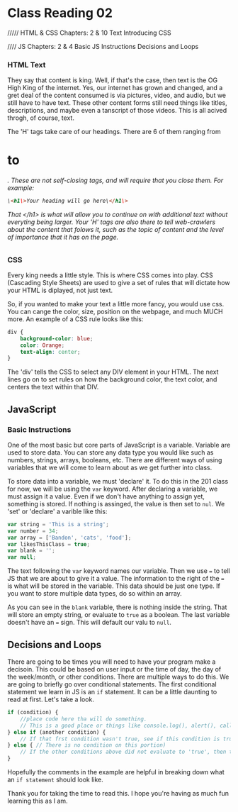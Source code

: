 # Class Reading 02


///// HTML & CSS Chapters: 2 & 10
    Text
    Introducing CSS

//// JS Chapters: 2 & 4
    Basic JS Instructions
    Decisions and Loops

### HTML Text
They say that content is king. Well, if that's the case, then text is the OG High King of the internet. Yes, our internet has grown and changed, and a gret deal of the content consumed is via pictures, video, and audio, but we still have to have text. These other content forms still need things like titles, descriptions, and maybe even a tanscript of those videos. This is all acived throgh, of course, text.

The 'H' tags take care of our headings. There are 6 of them ranging from <h1> to <h6>. These are not self-closing tags, and will require that you close them. For example:

```html
\<h1\>Your heading will go here\</h1\>
```
That \</h1\> is what will allow you to continue on with additional text without everyting being larger. Your 'H' tags are also there to tell web-crawlers about the content that folows it, such as the topic of content and the level of importance that it has on the page.

### CSS

Every king needs a little style. This is where CSS comes into play. CSS (Cascading Style Sheets) are used to give a set of rules that will dictate how your HTML is diplayed, not just text.

So, if you wanted to make your text a little more fancy, you would use css. You can cange the color, size, position on the webpage, and much MUCH more. An example of a CSS rule looks like this:

```css
div {
    background-color: blue;
    color: Orange;
    text-align: center;
}

```
The 'div' tells the CSS to select any DIV element in your HTML. The next lines go on to set rules on how the background color, the text color, and centers the text within that DIV. 


## JavaScript

### Basic Instructions
One of the most basic but core parts of JavaScript is a variable. Variable are used to store data. You can store any data type you would like such as numbers, strings, arrays, booleans, etc. There are different ways of using variables that we will come to learn about as we get further into class. 

To store data into a variable, we must 'declare' it. To do this in the 201 class for now, we will be using the `var` keyword. After declaring a variable, we must assign it a value. Even if we don't have anything to assign yet, something is stored. If nothing is assinged, the value is then set to `nul`. We 'set' or 'declare' a varible like this:

```js
var string = 'This is a string';
var number = 34;
var array = ['Bandon', 'cats', 'food'];
var likesThisClass = true;
var blank = '';
var null;
```

The text following the `var` keyword names our variable. Then we use `=` to tell JS that we are about to give it a value. The information to the right of the `=` is what will be stored in the variable. This data should be just one type. If you want to store multiple data types, do so within an array.

As you can see in the `blank` variable, there is nothing inside the string. That will store an empty string, or evaluate to `true` as a boolean. The last variable doesn't have an `=` sign. This will default our valu to `null`.

## Decisions and Loops
There are going to be times you will need to have your program make a decisoin. This could be based on user input or the time of day, the day of the week/month, or other conditions. There are multiple ways to do this. We are going to briefly go over conditional statements. The first conditional statement we learn in JS is an `if` statement. It can be a little daunting to read at first. Let's take a look.

```js
if (condition) {
    //place code here tha will do something.
    // This is a good place or things like console.log(), alert(), calling functions(), changing the value of a variable, and much more.
} else if (another condition) {
    // If that frst condition wasn't true, see if this condition is true
} else { // There is no condition on this portion)
    // If the other conditions above did not evaluate to 'true', then the code in here would run.
}

```
Hopefully the comments in the example are helpful in breaking down what an `if statement` should look like.

Thank you for taking the time to read this. I hope you're having as much fun learning this as I am.